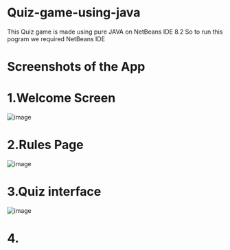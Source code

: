 # Quiz-game-using-java
This Quiz game is made using pure JAVA on NetBeans IDE 8.2 
So to run this pogram we required NetBeans IDE
<br>
# Screenshots of the App
# 1.Welcome Screen<br>
![image](https://user-images.githubusercontent.com/83541879/204588888-559c008d-7386-4e83-a142-962c7780de48.png)

# 2.Rules Page<br>
![image](https://user-images.githubusercontent.com/83541879/204589467-5c6c8c79-fd1f-40da-9ba6-855b56a6b796.png)

# 3.Quiz interface<br>
![image](https://user-images.githubusercontent.com/83541879/204590699-599f0242-3e26-400e-9d01-0826f4266755.png)

# 4.

